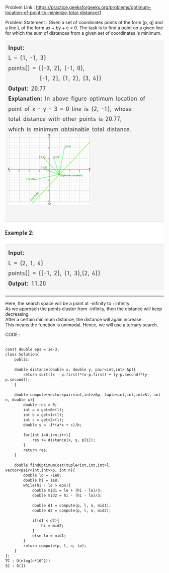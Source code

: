 Problem Link : https://practice.geeksforgeeks.org/problems/optimum-location-of-point-to-minimize-total-distance/1

Problem Statement : Given a set of coordinates points of the form [p, q] and a line L of the form ax + by + c = 0. The task is to find a point on a given line for which the sum of distances from a given set of coordinates is minimum.

![](./images/05.PNG)

---------------------------------------------------------------------------------------------
Here, the search space will be a point at -infinity to +infinity.<br>
As we approach the points cluster from -infinity, then the distance will keep decreasing.<br>
After a certain minimum distance, the distance will again increase. <br>
This means the function is  unimodal. Hence, we will use a ternary search.

CODE :


```

const double eps = 1e-3;
class Solution{
    public:
    
    double distance(double x, double y, pair<int,int> &p){
        return sqrt((x - p.first)*(x-p.first) + (y-p.second)*(y-p.second));
    }
    
    double compute(vector<pair<int,int>>&p, tuple<int,int,int>&l, int n, double x){
        double res = 0;
        int a = get<0>(l);
        int b = get<1>(l);
        int c = get<2>(l);
        double y = -1*(a*x + c)/b;
        
        for(int i=0;i<n;i++){
            res += distance(x, y, p[i]);
        }
        return res;
    }
    
    double findOptimumCost(tuple<int,int,int>l, vector<pair<int,int>>p, int n){
	    double lo = -1e8;
	    double hi = 1e8;
	    while(hi - lo > eps){
	        double mid1 = lo + (hi - lo)/3;
	        double mid2 = hi - (hi - lo)/3;
	        
	        double d1 = compute(p, l, n, mid1);
	        double d2 = compute(p, l, n, mid2);
	        
	        if(d1 < d2){
	            hi = mid2;
	        }
	        else lo = mid1;
	    }
	    return compute(p, l, n, lo);
    }
};
TC : O(nlog(n*10^2))
SC : O(1)
```